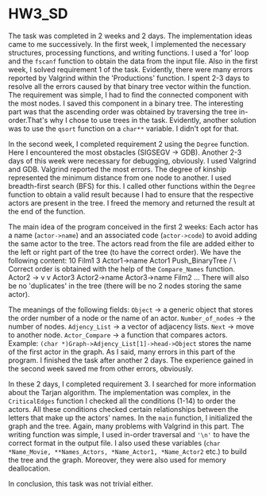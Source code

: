 # HW3_SD

The task was completed in 2 weeks and 2 days. The implementation ideas came to me successively. In the first week, I implemented the necessary structures, processing functions, and writing functions. I used a 'for' loop and the `fscanf` function to obtain the data from the input file. Also in the first week, I solved requirement 1 of the task. Evidently, there were many errors reported by Valgrind within the 'Productions' function. I spent 2-3 days to resolve all the errors caused by that binary tree vector within the function. The requirement was simple, I had to find the connected component with the most nodes. I saved this component in a binary tree. The interesting part was that the ascending order was obtained by traversing the tree in-order.That's why I chose to use trees in the task. Evidently, another solution was to use the `qsort` function on a `char**` variable. I didn't opt for that.

In the second week, I completed requirement 2 using the `Degree` function. Here I encountered the most obstacles (SIGSEGV -> GDB). Another 2-3 days of this week were necessary for debugging, obviously. I used Valgrind and GDB. Valgrind reported the most errors. The degree of kinship represented the minimum distance from one node to another. I used breadth-first search (BFS) for this. I called other functions within the `Degree` function to obtain a valid result because I had to ensure that the respective actors are present in the tree. I freed the memory and returned the result at the end of the function.

The main idea of the program conceived in the first 2 weeks: Each actor has a name (`actor->name`) and an associated code (`actor->code`) to avoid adding the same actor to the tree. The actors read from the file are added either to the left or right part of the tree (to have the correct order). We have the following content: 10 Film1 3 Actor1->name Actor1 Push_BinaryTree / \ Correct order is obtained with the help of the `Compare_Names` function. Actor2 -> v v Actor3 Actor2->name Actor3->name Film2 ... There will also be no 'duplicates' in the tree (there will be no 2 nodes storing the same actor).

The meanings of the following fields: `Object` -> a generic object that stores the order number of a node or the name of an actor. `Number_of_nodes` -> the number of nodes. `Adjency_List` -> a vector of adjacency lists. `Next` -> move to another node. `Actor_Compare` -> a function that compares actors. Example: `(char *)Graph->Adjency_List[1]->head->Object` stores the name of the first actor in the graph. As I said, many errors in this part of the program. I finished the task after another 2 days. The experience gained in the second week saved me from other errors, obviously.

In these 2 days, I completed requirement 3. I searched for more information about the Tarjan algorithm. The implementation was complex, in the `CriticalEdges` function I checked all the conditions (1-14) to order the actors. All these conditions checked certain relationships between the letters that make up the actors' names. In the `main` function, I initialized the graph and the tree. Again, many problems with Valgrind in this part. The writing function was simple, I used in-order traversal and `'\n'` to have the correct format in the output file. I also used these variables (`char *Name_Movie, **Names_Actors, *Name_Actor1, *Name_Actor2` etc.) to build the tree and the graph. Moreover, they were also used for memory deallocation.

In conclusion, this task was not trivial either.
